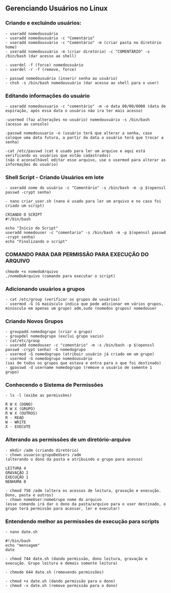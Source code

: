 ## Gerenciando Usuários no Linux

### Criando e excluindo usuários:
    - useradd nomedousuário
    - useradd nomedousuário -c "Comentário"
    - useradd nomedousuário -c "Comentário" -m (criar pasta no diretório home)
    - useradd nomedousuário -m (criar diretório) -c "COMENTÀRIO" -s /bin/bash (dar acesso ao shell)

    - userdel -f (force) nomedousuário
    - userdel -r -f (remove, force)
  
    - passwd nomedousuário (inserir senha ao usuário) 
    - chsh -s /bin/bash nomedousuário (dar acesso ao shell para o user)
     

### Editando informações do usuário
    - useradd nomedousuario -c "comentário" -m -e data 00/00/0000 (data de expiração, após essa data o usuário não ira ter mais acesso)
  
    -usermod (faz alterações no usuário) nomedousuário -s /bin/bash (acesso ao console)

    -passwd nomedousuario -e (usuário terá que alterar a senha, caso coloque uma data futura, a partir da data o usuário terá que trocar a senha)

    -cat /etc/passwd (cat é usado para ler um arquivo e aqui está verificando os usuários que estão cadastrados)
    (não é aconselhável editar esse arquivo, use o usermod para alterar as informações do usuário)

### Shell Script - Criando Usuários em lote
    - useradd nome do usuário -c "Comentário" -s /bin/bash -m -p $(openssl passwd -crypt senha)

    - nano criar_user.sh (nano é usado para ler um arquivo e no caso foi criado um script)

    CRIANDO O SCRIPT
    #!/bin/bash

    echo "Início do Script"
    useradd nomedouser -c "comentario" -s /bin/bash -m -p $(openssl passwd -crypt senha)   
    echo "Finalizando o script"

### COMANDO PARA DAR PERMISSÃO PARA EXECUÇÃO DO ARQUIVO

    chmode +x nomedoArquivo
    ./nomeDoArquivo (comando para executar o script)

### Adicionando usuários a grupos
    - cat /etc/group (verificar os grupos de usuários)
    - usermod -G (G maiúsculo indica que pode adicionar em vários grupos, minúsculo em apenas um grupo) adm,sudo (nomedos grupos) nomedouser

### Criando Novos Grupos
    - groupadd nomedogrupo (criar o grupo)
    - groupdel nomedogrupo (exclui grupo vazio)
    - cat/etc/group 
    - useradd nomedouser -c "comentário" -m -s /bin/bash -p $(openssl passwd -crypt senha) -G nomedogrupo
    - usermod -G nomedogrupo (atribuir usuário já criado em um grupo)
    - usermod -G nomedogrupo nomedousuário
    (sai de todos os grupos que estava e entra para o que foi destinado)
    - gpasswd -d username nomedogrupo (remove o usuário de somente 1 grupo)

### Conhecendo o Sistema de Permissões
    - ls -l (exibe as permissões)
        
    R W X (DONO)
    R W X (GRUPO) 
    R W X (OUTROS)
    R - READ
    W - WRITE
    X - EXECUTE

### Alterando as permissões de um diretório-arquivo
    - mkdir /adm (criando diretório)
    - chown usuario:grupoDeUsers /adm
    (alterando o dono da pasta e atribuindo o grupo para acesso)

    LEITURA 4
    GRAVAÇÃO 2
    EXECUÇÃO 1
    NENHUMA 0

    - chmod 750 /adm (altera os acessos de leitura, gravação e execução. Dono, pasta e outros)
    - chown nomeUser:nomeGrupo nome do arquivo
    (esse comando irá dar o dono da pasta/arquivo para o user destinado, o grupo terá permissão para acessar, ler e executar)

### Entendendo melhor as permissões de execução para scripts
    - nano date.sh
    
    #!/bin/bash
    echo "mensagem"
    date

    - chmod 744 date.sh (dando permissão, dono leitura, gravação e execução. Grupo leitura e demais somente leitura)

    - chmode 644 date.sh (removendo permissões)

    - chmod +x date.sh (dando permissão para o dono)
    - chmod -x date.sh (remove permissão para o dono)